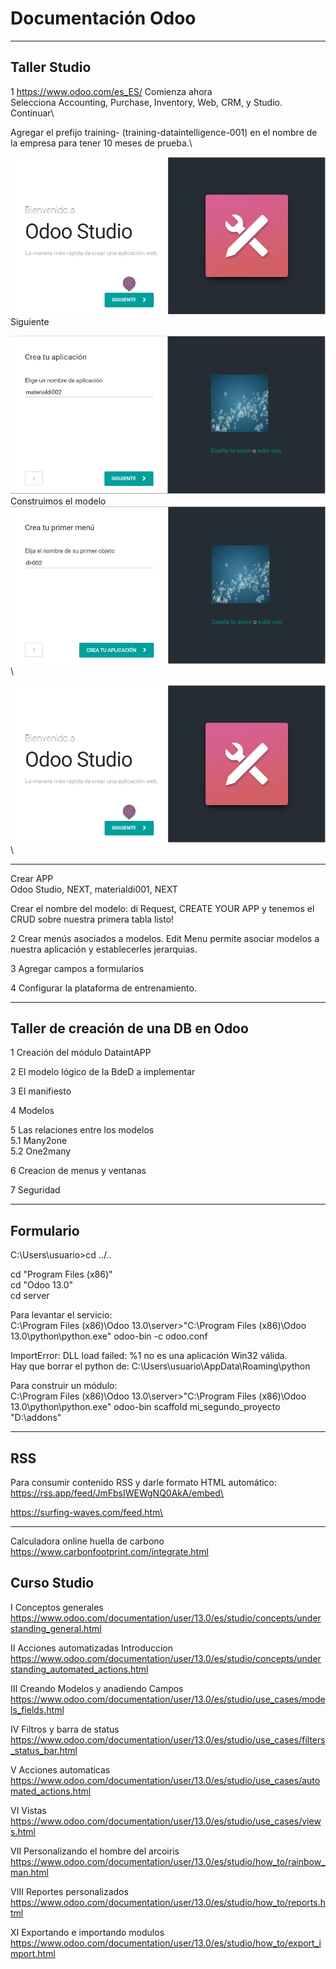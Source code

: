# Documentación Odoo
*************************************************************
## Taller Studio

1 
https://www.odoo.com/es_ES/
Comienza ahora\
Selecciona Accounting, Purchase, Inventory, Web, CRM,  y Studio.\
Continuar\

Agregar el prefijo training- (training-dataintelligence-001) en el nombre de la empresa para tener 10 meses de prueba.\

![](Studio.PNG)\
Siguiente

![](App.PNG)\
Construimos el modelo\
![](Model.PNG)\


![](Studio.PNG)\
************************************************************
Crear APP\
Odoo Studio, NEXT, materialdi001, NEXT

Crear el nombre del modelo: di Request,
  CREATE YOUR APP y tenemos el CRUD sobre nuestra primera tabla listo!

2 Crear menús asociados a modelos.
Edit Menu permite asociar modelos a nuestra aplicación y establecerles jerarquias.


3 Agregar campos a formularios

4 Configurar la plataforma de entrenamiento.


*************************************************************
## Taller de creación de una DB en Odoo


1 Creación del módulo DataintAPP

2 El modelo lógico de la BdeD a implementar

3 El manifiesto

4 Modelos

5 Las relaciones entre los modelos\
5.1 Many2one\
5.2 One2many

6 Creacion de menus y ventanas

7 Seguridad
*************************************************************
## Formulario

C:\Users\usuario>cd ../..

cd "Program Files (x86)"\
cd "Odoo 13.0"\
cd server

Para levantar el servicio:\
C:\Program Files (x86)\Odoo 13.0\server>"C:\Program Files (x86)\Odoo 13.0\python\python.exe" odoo-bin -c odoo.conf

ImportError: DLL load failed: %1 no es una aplicación Win32 válida.\
Hay que borrar el python de: C:\Users\usuario\AppData\Roaming\python

Para construir un módulo:\
C:\Program Files (x86)\Odoo 13.0\server>"C:\Program Files (x86)\Odoo 13.0\python\python.exe" odoo-bin scaffold mi_segundo_proyecto "D:\addons"

*************************************************************
## RSS

Para consumir contenido RSS y darle formato HTML automático:\
https://rss.app/feed/JmFbsIWEWgNQ0AkA/embed\

https://surfing-waves.com/feed.htm\

*************************************************************
Calculadora online huella de carbono
https://www.carbonfootprint.com/integrate.html

## Curso Studio

I Conceptos generales\
https://www.odoo.com/documentation/user/13.0/es/studio/concepts/understanding_general.html

II Acciones automatizadas Introduccion\
https://www.odoo.com/documentation/user/13.0/es/studio/concepts/understanding_automated_actions.html

III Creando Modelos y anadiendo Campos\
https://www.odoo.com/documentation/user/13.0/es/studio/use_cases/models_fields.html

IV Filtros y barra de status\
https://www.odoo.com/documentation/user/13.0/es/studio/use_cases/filters_status_bar.html

V Acciones automaticas \
https://www.odoo.com/documentation/user/13.0/es/studio/use_cases/automated_actions.html

VI Vistas\
https://www.odoo.com/documentation/user/13.0/es/studio/use_cases/views.html

VII Personalizando el hombre del arcoiris\
https://www.odoo.com/documentation/user/13.0/es/studio/how_to/rainbow_man.html

VIII Reportes personalizados\
https://www.odoo.com/documentation/user/13.0/es/studio/how_to/reports.html

XI Exportando e importando modulos\
https://www.odoo.com/documentation/user/13.0/es/studio/how_to/export_import.html







